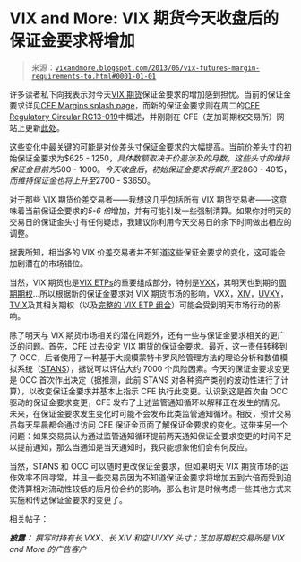<!--yml

category: 未分类

date: 2024-05-18 16:14:46

-->

# VIX and More: VIX 期货今天收盘后的保证金要求将增加

> 来源：[`vixandmore.blogspot.com/2013/06/vix-futures-margin-requirements-to.html#0001-01-01`](http://vixandmore.blogspot.com/2013/06/vix-futures-margin-requirements-to.html#0001-01-01)

许多读者私下向我表示对今天[VIX 期货](http://vixandmore.blogspot.com/search/label/VIX%20futures)保证金要求的增加感到担忧。当前的保证金要求详见[CFE Margins splash page](http://cfe.cboe.com/publish/CFEMargins/CFEMargins_All.pdf)，而新的保证金要求则在周二的[CFE Regulatory Circular RG13-019](http://cfe.cboe.com/publish/CFEregcirc/CFERG13-019.pdf)中概述，并刚刚在 CFE（芝加哥期权交易所）网站上更新[此处](http://cfe.cboe.com/publish/CFEMarginArchive/CFEMargins20130627(1).pdf)。

这些变化中最关键的可能是对价差头寸保证金要求的大幅提高。当前价差头寸的初始保证金要求为$625 - $1250，具体数额取决于价差涉及的月数。这些头寸的维持保证金目前为$500 - $1000。今天收盘后，初始保证金要求将飙升至$2860 - $4015，而维持保证金也将上升至$2700 - $3650。

对于那些 VIX 期货价差交易者——我想这几乎包括所有 VIX 期货交易者——这意味着当前保证金要求的*5-6 倍*增加，并有可能引发一些强制清算。如果你对明天的交易日的保证金头寸有任何疑虑，我建议你利用今天交易日的余下时间做出相应的调整。

据我所知，相当多的 VIX 价差交易者并不知道这些保证金要求的变化，这可能会加剧潜在的市场错位。

当然，VIX 期货也是[VIX ETPs](http://vixandmore.blogspot.com/search/label/VIX%20ETN)的重要组成部分，特别是[VXX](http://vixandmore.blogspot.com/search/label/VXX)，其明天也到期的[周期期权](http://vixandmore.blogspot.com/search/label/weeklys)…所以根据新的保证金要求对 VIX 期货市场的影响，VXX，[XIV](http://vixandmore.blogspot.com/search/label/XIV)，[UVXY](http://vixandmore.blogspot.com/search/label/UVXY)，[TVIX](http://vixandmore.blogspot.com/search/label/TVIX)及其相关期权（以及[完整的 VIX ETP 组合](http://vixandmore.blogspot.com/2013/01/vix-etp-performance-in-2012.html)）可能会受到明天市场行动的影响。

除了明天与 VIX 期货市场相关的潜在问题外，还有一些与保证金要求相关的更广泛的问题。首先，CFE 过去设定 VIX 期货的保证金要求。最近，这一责任转移到了 OCC，后者使用了一种基于大规模蒙特卡罗风险管理方法的理论分析和数值模拟系统（[STANS](http://www.optionsclearing.com/risk-management/margins/)），据说可以评估大约 7000 个风险因素。今天的保证金要求变更是 OCC 首次作出决定（据推测，此前 STANS 对各种资产类别的波动性进行了计算），以改变保证金要求并基本上指示 CFE 执行此变更。认识到这是首次由 OCC 驱动的保证金要求变更，CFE 发布了上述监管通知循环以解释正在发生的情况。未来，在保证金要求发生变化时可能不会发布此类监管通知循环。相反，预计交易员每天早晨都会通过访问 CFE 保证金页面了解保证金要求的变化。这带来另一个问题：如果交易员认为通过监管通知循环提前两天通知保证金要求变更的时间不足以提前通知，那么当通知是当天通知时，我只能想象他们会有何反应。

当然，STANS 和 OCC 可以随时更改保证金要求，但如果明天 VIX 期货市场的运作效率不同寻常，并且一些交易员因为不知道保证金要求将增加五到六倍而受到迫使清算相对流动性较低的后月份合约的影响，那么也许是时候考虑一些其他方式来实施和传达保证金要求的变更了。

相关帖子：

***披露：*** *撰写时持有长 VXX、长 XIV 和空 UVXY 头寸；芝加哥期权交易所是 VIX and More 的广告客户*

